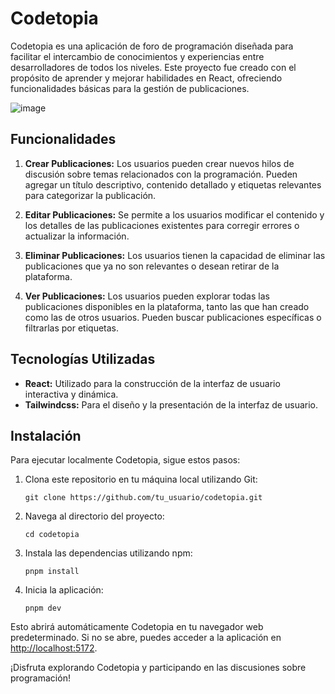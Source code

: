 # Codetopia

Codetopia es una aplicación de foro de programación diseñada para facilitar el intercambio de conocimientos y experiencias entre desarrolladores de todos los niveles. Este proyecto fue creado con el propósito de aprender y mejorar habilidades en React, ofreciendo funcionalidades básicas para la gestión de publicaciones.

![image](https://github.com/LUISEDOCCOR/forum-front/assets/110699874/99cc4d69-0a75-48a3-8fa0-b18748ee107f)


## Funcionalidades

1. **Crear Publicaciones:** Los usuarios pueden crear nuevos hilos de discusión sobre temas relacionados con la programación. Pueden agregar un título descriptivo, contenido detallado y etiquetas relevantes para categorizar la publicación.

2. **Editar Publicaciones:** Se permite a los usuarios modificar el contenido y los detalles de las publicaciones existentes para corregir errores o actualizar la información.

3. **Eliminar Publicaciones:** Los usuarios tienen la capacidad de eliminar las publicaciones que ya no son relevantes o desean retirar de la plataforma.

4. **Ver Publicaciones:** Los usuarios pueden explorar todas las publicaciones disponibles en la plataforma, tanto las que han creado como las de otros usuarios. Pueden buscar publicaciones específicas o filtrarlas por etiquetas.

## Tecnologías Utilizadas

- **React:** Utilizado para la construcción de la interfaz de usuario interactiva y dinámica.
- **Tailwindcss:** Para el diseño y la presentación de la interfaz de usuario.

## Instalación

Para ejecutar localmente Codetopia, sigue estos pasos:

1. Clona este repositorio en tu máquina local utilizando Git:

   ```
   git clone https://github.com/tu_usuario/codetopia.git
   ```

2. Navega al directorio del proyecto:

   ```
   cd codetopia
   ```

3. Instala las dependencias utilizando npm:

   ```
   pnpm install
   ```

4. Inicia la aplicación:

   ```
   pnpm dev
   ```

Esto abrirá automáticamente Codetopia en tu navegador web predeterminado. Si no se abre, puedes acceder a la aplicación en [http://localhost:5172](http://localhost:5172).

¡Disfruta explorando Codetopia y participando en las discusiones sobre programación!
